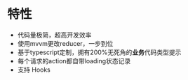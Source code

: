 # 特性

* 代码量极简，超高开发效率
* 使用mvvm更改reducer，一步到位
* 基于typescript定制，拥有200%无死角的**业务**代码类型提示
* 每个请求的action都自带loading状态记录
* 支持 Hooks

